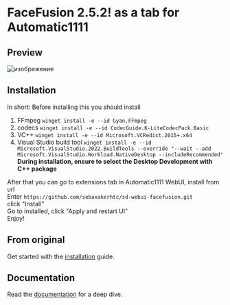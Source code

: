 FaceFusion 2.5.2! as a tab for Automatic1111
==========

Preview
-------

![изображение](https://github.com/sebaxakerhtc/sd-webui-facefusion/assets/32651506/43de449f-beb4-4293-acb8-d13358180e42)



Installation
------------

In short:
Before installing this you should install
1) FFmpeg `winget install -e --id Gyan.FFmpeg`
2) codecs `winget install -e --id CodecGuide.K-LiteCodecPack.Basic`
3) VC++ `winget install -e --id Microsoft.VCRedist.2015+.x64`
4) Visual Studio build tool `winget install -e --id Microsoft.VisualStudio.2022.BuildTools --override "--wait --add Microsoft.VisualStudio.Workload.NativeDesktop --includeRecommended"`</br>
**During installation, ensure to select the Desktop Development with C++ package**

After that you can go to extensions tab in Automatic1111 WebUI, install from url</br>
Enter `https://github.com/sebaxakerhtc/sd-webui-facefusion.git`</br>
click "Install"</br>
Go to installed, click "Apply and restart UI"</br>
Enjoy!

From original
-------------

Get started with the [installation](https://docs.facefusion.io/installation) guide.

Documentation
-------------

Read the [documentation](https://docs.facefusion.io) for a deep dive.
